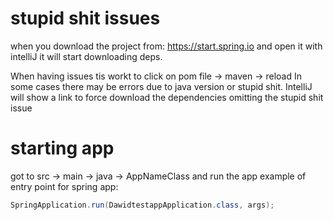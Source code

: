 # stupid shit issues
when you download the project from: https://start.spring.io and open it with intelliJ it will start downloading deps.

When having issues tis workt to click on pom file -> maven -> reload
In some cases there may be errors due to java version or stupid shit.
IntelliJ will show a link to force download the dependencies omitting the stupid shit issue


# starting app
got to src -> main -> java -> AppNameClass and run the app
example of entry point for spring app:

```java
SpringApplication.run(DawidtestappApplication.class, args);
```

